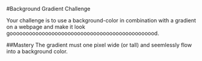 #Background Gradient Challenge

Your challenge is to use a background-color in combination with a gradient on a webpage and make it look goooooooooooooooooooooooooooooooooooooooooooood.

##Mastery
The gradient must one pixel wide (or tall) and seemlessly flow into a background color.